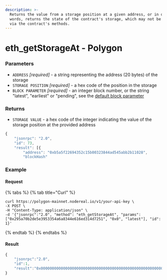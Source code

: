 ```yaml
---
description: >-
  Returns the value from a storage position at a given address, or in other
  words, returns the state of the contract's storage, which may not be exposed
  via the contract's methods.
---
```


# eth\_getStorageAt - Polygon

### Parameters

* `ADDRESS` _\[required]_ - a string representing the address (20 bytes) of the storage
* `STORAGE POSITION` _\[required]_ - a hex code of the position in the storage
* `BLOCK PARAMETER` _\[required]_ - an integer block number, or the string "latest", "earliest" or "pending", see the [default block parameter](https://github.com/ethereum/wiki/wiki/JSON-RPC#the-default-block-parameter)

### Returns

* `STORAGE VALUE` - a hex code of the integer indicating the value of the storage position at the provided address

```javascript
{
    "jsonrpc": "2.0",
    "id": 73,
    "result": [{
        "address": "0xb5a5f22694352c15b00323844ad545abb2b11028",
        "blockHash"
```



### Example

#### Request

{% tabs %}
{% tab title="Curl" %}
```
curl https://polygon-mainnet.nodereal.io/v1/your-api-key \
-X POST \
-H "Content-Type: application/json" \
-d '{"jsonrpc":"2.0", "method": "eth_getStorageAt", "params": ["0x295a70b2de5e3953354a6a8344e616ed314d7251", "0x0", "latest"], "id": 1}'
```
{% endtab %}
{% endtabs %}



#### Result

```javascript
{
    "jsonrpc":"2.0",
    "id":1,
    "result":"0x00000000000000000000000000000000000000000000000000000000000004d2"
}
```
